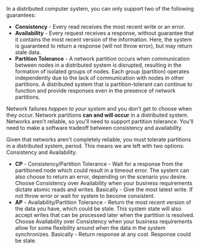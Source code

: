 In a distributed computer system, you can only support two of the following guarantees:

- **Consistency** - Every read receives the most recent write or an error.
- **Availability** - Every request receives a response, without guarantee that it contains the most recent version of the information. Here, the system is guaranteed to return a response (will not throw error), but may return stale data.
- **Partition Tolerance** - A network partition occurs when communication between nodes in a distributed system is disrupted, resulting in the formation of isolated groups of nodes. Each group (partition) operates independently due to the lack of communication with nodes in other partitions. A distributed system that is partition-tolerant can continue to function and provide responses even in the presence of network partitions.

Network failures _happen to your system_ and you don't get to choose when they occur.
Network partitions ****can and will occur**** in a distributed system.
Networks aren't reliable, so you'll need to support partition tolerance. You'll need to make a software tradeoff between consistency and availability.

Given that networks aren't completely reliable, you must tolerate partitions in a distributed system, period. This means we are left with two options: Consistency and Availability.

- **CP** - Consistency/Partition Tolerance - Wait for a response from the partitioned node which could result in a timeout error. The system can also choose to return an error, depending on the scenario you desire. Choose Consistency over Availability when your business requirements dictate atomic reads and writes.
		Basically - Give the most latest write. If not throw error or wait for system to become consistent.
- **AP** - Availability/Partition Tolerance - Return the most recent version of the data you have, which could be stale. This system state will also accept writes that can be processed later when the partition is resolved. Choose Availability over Consistency when your business requirements allow for some flexibility around when the data in the system synchronizes.
		 Basically - Return response at any cost. Response could be stale.


